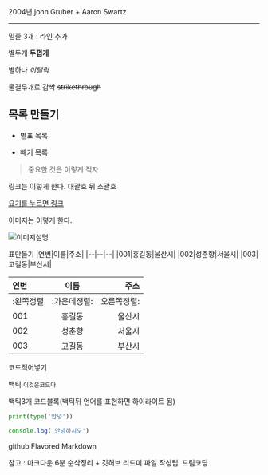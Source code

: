 <!-- 주석 시작    주석 끝-->

2004년 john Gruber + Aaron Swartz
___

밑줄 3개 : 라인 추가

별두개 **두껍게**

별하나 *이탤릭*

물결두개로 감싹 ~~strikethrough~~

## 목록 만들기

* 별표 목록
- 빼기 목록

> 중요한 것은 이렇게 적자

<!-- 링크만들기-->
링크는 이렇게 한다. 대괄호 뒤 소괄호

[요기를 누르면 링크](http://geoarchitect.co.kr)


이미지는 이렇게 한다.

![이미지설명](무슨무슨이미지.jpg)


표만들기
|연번|이름|주소|
|--|--|--|
|001|홍길동|울산시|
|002|성춘향|서울시|
|003|고길동|부산시|


|연번|이름|주소|
|:--|:--:|--:|
|:왼쪽정렬|:가운데정렬:|오른쪽정렬:|
|001|홍길동|울산시|
|002|성춘향|서울시|
|003|고길동|부산시|

코드적어넣기

백틱 `이것은코드다`

백틱3개 코드블록(백틱뒤 언어를 표현하면 하이라이트 됨)
```python
print(type('안녕'))
```
```js
console.log('안녕하시오')
```

github Flavored Markdown


참고 : 마크다운 6분 순삭정리 + 깃허브 리드미 파일 작성팁. 드림코딩










